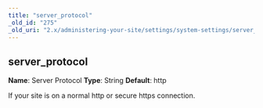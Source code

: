 ```yaml
---
title: "server_protocol"
_old_id: "275"
_old_uri: "2.x/administering-your-site/settings/system-settings/server_protocol"
---
```


## server\_protocol

**Name**: Server Protocol 
**Type**: String 
**Default**: http

If your site is on a normal http or secure https connection.